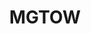---
title: MGTOW
crosslinks:
- youtubefactsbot
- youtubot
- TheBluePill
- relationships
- autotldr
- AskReddit
- fucktheredpill
- u_imguralbumbot
- autourbanbot
- TheRedPill
- TwoXChromosomes
- MensRights
- livven
- Incels
- confession
- childfree
- short
- Feminism
- mgtowbooks
- DeadBedrooms
---